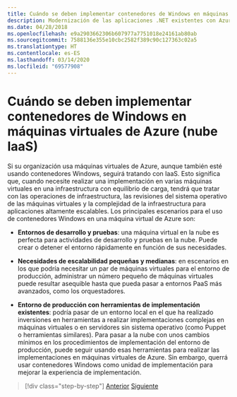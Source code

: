 ```yaml
---
title: Cuándo se deben implementar contenedores de Windows en máquinas virtuales de Azure (nube IaaS)
description: Modernización de las aplicaciones .NET existentes con Azure Clour y contenedores Windows | Cuándo se deben implementar contenedores Windows en máquinas virtuales de Azure (nube IaaS)
ms.date: 04/28/2018
ms.openlocfilehash: e9a2903662306b607977a7751018e24161ab80ab
ms.sourcegitcommit: 7588136e355e10cbc2582f389c90c127363c02a5
ms.translationtype: HT
ms.contentlocale: es-ES
ms.lasthandoff: 03/14/2020
ms.locfileid: "69577908"
---
```

# <a name="when-to-deploy-windows-containers-to-azure-vms-iaas-cloud"></a>Cuándo se deben implementar contenedores de Windows en máquinas virtuales de Azure (nube IaaS)

Si su organización usa máquinas virtuales de Azure, aunque también esté usando contenedores Windows, seguirá tratando con IaaS. Esto significa que, cuando necesite realizar una implementación en varias máquinas virtuales en una infraestructura con equilibrio de carga, tendrá que tratar con las operaciones de infraestructura, las revisiones del sistema operativo de las máquinas virtuales y la complejidad de la infraestructura para aplicaciones altamente escalables. Los principales escenarios para el uso de contenedores Windows en una máquina virtual de Azure son:

- **Entornos de desarrollo y pruebas**: una máquina virtual en la nube es perfecta para actividades de desarrollo y pruebas en la nube. Puede crear o detener el entorno rápidamente en función de sus necesidades.

- **Necesidades de escalabilidad pequeñas y medianas**: en escenarios en los que podría necesitar un par de máquinas virtuales para el entorno de producción, administrar un número pequeño de máquinas virtuales puede resultar asequible hasta que pueda pasar a entornos PaaS más avanzados, como los orquestadores.

- **Entorno de producción con herramientas de implementación existentes**: podría pasar de un entorno local en el que ha realizado inversiones en herramientas a realizar implementaciones complejas en máquinas virtuales o en servidores sin sistema operativo (como Puppet o herramientas similares). Para pasar a la nube con unos cambios mínimos en los procedimientos de implementación del entorno de producción, puede seguir usando esas herramientas para realizar las implementaciones en máquinas virtuales de Azure. Sin embargo, querrá usar contenedores Windows como unidad de implementación para mejorar la experiencia de implementación.

>[!div class="step-by-step"]
>[Anterior](when-to-deploy-windows-containers-in-your-on-premises-iaas-vm-infrastructure.md)
>[Siguiente](when-to-deploy-windows-containers-to-azure-container-instances-ACI.md)

